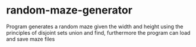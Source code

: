 # random-maze-generator
Program generates a random maze given the width and height using the principles of disjoint sets union and find, furthermore the program can load and save maze files
